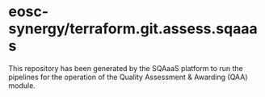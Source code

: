 <!--
SPDX-FileCopyrightText: Copyright contributors to the Software Quality Assurance as a Service (SQAaaS) project <sqaaas@ibergrid.eu>

SPDX-License-Identifier: GPL-3.0-only
-->

# eosc-synergy/terraform.git.assess.sqaaas
This repository has been generated by the SQAaaS platform to run the pipelines
for the operation of the
Quality Assessment & Awarding (QAA)
module.